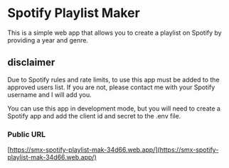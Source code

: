 # Spotify Playlist Maker

This is a simple web app that allows you to create a playlist on Spotify by providing a year and genre.

## disclaimer

Due to Spotify rules and rate limits, to use this app must be added to the approved users list. If you are not, please contact me with your Spotify username and I will add you.

You can use this app in development mode, but you will need to create a Spotify app and add the client id and secret to the .env file.

### Public URL

[https://smx-spotify-playlist-mak-34d66.web.app/](https://smx-spotify-playlist-mak-34d66.web.app/)
